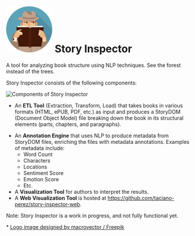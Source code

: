 #  ![Story Inspector](documentation/images/logo-small.png) Story Inspector
A tool for analyzing book structure using NLP techniques. See the forest instead of the trees.

Story Inspector consists of the following components:

![Components of Story Inspector](https://raw.githubusercontent.com/taciano-perez/story-inspector/master/documentation/images/architecture_overview.jpg)

- An **ETL Tool** (Extraction, Transform, Load) that takes books in various formats (HTML, ePUB, PDF, etc.) as input and produces a StoryDOM (Document Object Model) file breaking down the book in its structural elements (parts, chapters, and paragraphs).
* An **Annotation Engine** that uses NLP to produce metadata from StoryDOM files, enriching the files with metadata annotations. Examples of metadata include:
    * Word Count
    * Characters
    * Locations
    * Sentiment Score
    * Emotion Score
    * Etc.
* A **Visualization Tool** for authors to interpret the results.
* A **Web Visualization Tool** is hosted at https://github.com/taciano-perez/story-inspector-web.
  
Note: Story Inspector is a work in progress, and not fully functional yet.

\* [Logo image designed by macrovector / Freepik](http://www.freepik.com)

